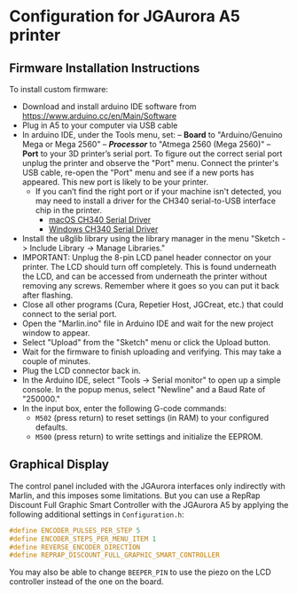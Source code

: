 # Configuration for JGAurora A5 printer

## Firmware Installation Instructions

To install custom firmware:

- Download and install arduino IDE software from https://www.arduino.cc/en/Main/Software
- Plug in A5 to your computer via USB cable
- In arduino IDE, under the Tools menu, set:
  – **Board** to "Arduino/Genuino Mega or Mega 2560"
  – ***Processor*** to "Atmega 2560 (Mega 2560)"
  – **Port** to your 3D printer’s serial port. To figure out the correct serial port unplug the printer and observe the "Port" menu. Connect the printer's USB cable, re-open the "Port" menu and see if a new ports has appeared. This new port is likely to be your printer.
    - If you can’t find the right port or if your machine isn't detected, you may need to install a driver for the CH340 serial-to-USB interface chip in the printer.
      - [macOS CH340 Serial Driver](http://sampin.ch/ch340-driver-mac)
      - [Windows CH340 Serial Driver](https://sparks.gogo.co.nz/ch340.html)
- Install the u8glib library using the library manager in the menu "Sketch -> Include Library -> Manage Libraries."
- IMPORTANT: Unplug the 8-pin LCD panel header connector on your printer. The LCD should turn off completely. This is found underneath the LCD, and can be accessed from underneath the printer without removing any screws. Remember where it goes so you can put it back after flashing.
- Close all other programs (Cura, Repetier Host, JGCreat, etc.) that could connect to the serial port.
- Open the "Marlin.ino" file in Arduino IDE and wait for the new project window to appear.
- Select "Upload" from the "Sketch" menu or click the Upload button.
- Wait for the firmware to finish uploading and verifying. This may take a couple of minutes.
- Plug the LCD connector back in.
- In the Arduino IDE, select "Tools -> Serial monitor" to open up a simple console. In the popup menus, select "Newline" and a Baud Rate of "250000."
- In the input box, enter the following G-code commands:
  - `M502` (press return) to reset settings (in RAM) to your configured defaults.
  - `M500` (press return) to write settings and initialize the EEPROM.

## Graphical Display

The control panel included with the JGAurora interfaces only indirectly with Marlin, and this imposes some limitations. But you can use a RepRap Discount Full Graphic Smart Controller with the JGAurora A5 by applying the following additional settings in `Configuration.h`:

```cpp
#define ENCODER_PULSES_PER_STEP 5
#define ENCODER_STEPS_PER_MENU_ITEM 1
#define REVERSE_ENCODER_DIRECTION
#define REPRAP_DISCOUNT_FULL_GRAPHIC_SMART_CONTROLLER
```

You may also be able to change `BEEPER_PIN` to use the piezo on the LCD controller instead of the one on the board.
